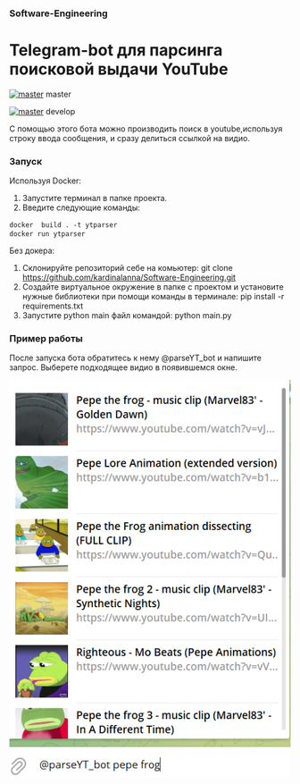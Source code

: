 ### Software-Engineering
# Telegram-bot для парсинга поисковой выдачи YouTube
[![master](https://github.com/kardinalanna/Software-Engineering/actions/workflows/test.yml/badge.svg?branch=main)](https://github.com/kardinalanna/Software-Engineering/actions/workflows/test.yml) master

[![master](https://github.com/kardinalanna/Software-Engineering/actions/workflows/test.yml/badge.svg?branch=develop)](https://github.com/kardinalanna/Software-Engineering/actions/workflows/test.yml) develop

С помощью этого бота можно производить поиск в youtube,используя строку ввода сообщения, и сразу делиться ссылкой на видио.

### Запуск 
Используя Docker:
   1. Запустите терминал в папке проекта.
   2. Введите следующие команды:
    
    docker  build . -t ytparser 
    docker run ytparser

Без докера:
 1. Склонируйте репозиторий себе на комьютер: git clone https://github.com/kardinalanna/Software-Engineering.git
 2. Создайте виртуальное окружение в папке с проектом и установите нужные библиотеки при помощи команды в терминале: pip install -r requirements.txt
 3. Запустите python main файл командой: python main.py
 
 ### Пример работы
После запуска бота обратитесь к нему @parseYT_bot и напишите запрос. Выберете подходящее видио в появившемся окне.


 ![alt text](https://github.com/kardinalanna/Software-Engineering/blob/main/exp_img.PNG?raw=true)

